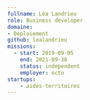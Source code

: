 ```yaml
---
fullname: Léa Landrieu
role: Business developer
domaine:
- Déploiement
github: lealandrieu
missions:
  - start: 2019-09-05
    end: 2021-09-30
    status: independent
    employer: octo
startups:
    - aides-territoires
---
```

